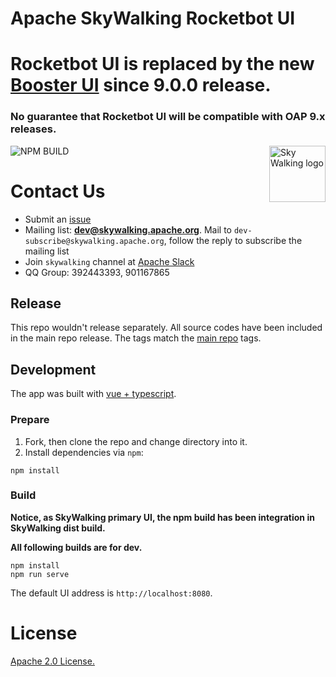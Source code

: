 Apache SkyWalking Rocketbot UI
===============

# Rocketbot UI is replaced by the new [Booster UI](https://github.com/apache/skywalking-booster-ui) since 9.0.0 release. 

### No guarantee that Rocketbot UI will be compatible with OAP 9.x releases.

<img src="http://skywalking.apache.org/assets/logo.svg" alt="Sky Walking logo" height="90px" align="right" />

![NPM BUILD](https://github.com/apache/skywalking-rocketbot-ui/workflows/Node%20CI/badge.svg)

# Contact Us
* Submit an [issue](https://github.com/apache/skywalking/issues)
* Mailing list: **dev@skywalking.apache.org**. Mail to `dev-subscribe@skywalking.apache.org`, follow the reply to subscribe the mailing list
* Join `skywalking` channel at [Apache Slack](http://s.apache.org/slack-invite)
* QQ Group: 392443393, 901167865

## Release
This repo wouldn't release separately. All source codes have been included in the main repo release. The tags match the [main repo](https://github.com/apache/skywalking) tags.

## Development

 The app was built with [vue + typescript](https://github.com/vuejs/vue).

### Prepare

1. Fork, then clone the repo and change directory into it.
1. Install dependencies via `npm`:

```
npm install
```

### Build

**Notice, as SkyWalking primary UI, the npm build has been integration in SkyWalking dist build.** 

**All following builds are for dev.**
```
npm install
npm run serve
```

The default UI address is `http://localhost:8080`.

# License
[Apache 2.0 License.](/LICENSE)

